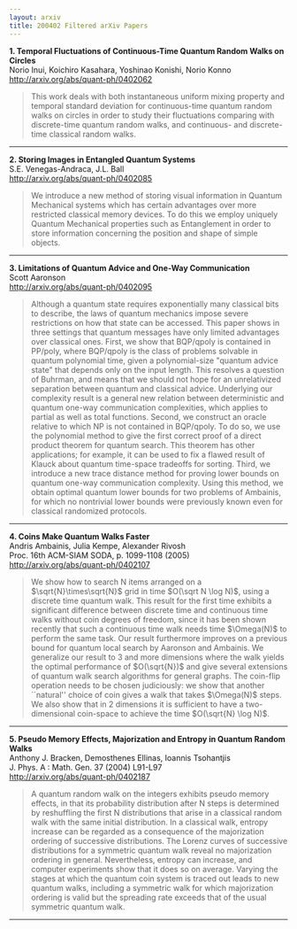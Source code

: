 ```yaml
---
layout: arxiv
title: 200402 Filtered arXiv Papers
---
```


**1.    Temporal Fluctuations of Continuous-Time Quantum Random Walks on Circles**  
Norio Inui, Koichiro Kasahara, Yoshinao Konishi, Norio Konno  
http://arxiv.org/abs/quant-ph/0402062  
<blockquote>
<p>
This work deals with both instantaneous uniform mixing property and temporal standard deviation for continuous-time quantum random walks on circles in order to study their fluctuations comparing with discrete-time quantum random walks, and continuous- and discrete-time classical random walks.
</p>
</blockquote>

------

**2.    Storing Images in Entangled Quantum Systems**  
S.E. Venegas-Andraca, J.L. Ball  
http://arxiv.org/abs/quant-ph/0402085  
<blockquote>
<p>
We introduce a new method of storing visual information in Quantum Mechanical systems which has certain advantages over more restricted classical memory devices. To do this we employ uniquely Quantum Mechanical properties such as Entanglement in order to store information concerning the position and shape of simple objects.
</p>
</blockquote>

------

**3.    Limitations of Quantum Advice and One-Way Communication**  
Scott Aaronson  
http://arxiv.org/abs/quant-ph/0402095  
<blockquote>
<p>
Although a quantum state requires exponentially many classical bits to describe, the laws of quantum mechanics impose severe restrictions on how that state can be accessed. This paper shows in three settings that quantum messages have only limited advantages over classical ones. First, we show that BQP/qpoly is contained in PP/poly, where BQP/qpoly is the class of problems solvable in quantum polynomial time, given a polynomial-size "quantum advice state" that depends only on the input length. This resolves a question of Buhrman, and means that we should not hope for an unrelativized separation between quantum and classical advice. Underlying our complexity result is a general new relation between deterministic and quantum one-way communication complexities, which applies to partial as well as total functions. Second, we construct an oracle relative to which NP is not contained in BQP/qpoly. To do so, we use the polynomial method to give the first correct proof of a direct product theorem for quantum search. This theorem has other applications; for example, it can be used to fix a flawed result of Klauck about quantum time-space tradeoffs for sorting. Third, we introduce a new trace distance method for proving lower bounds on quantum one-way communication complexity. Using this method, we obtain optimal quantum lower bounds for two problems of Ambainis, for which no nontrivial lower bounds were previously known even for classical randomized protocols.
</p>
</blockquote>

------

**4.    Coins Make Quantum Walks Faster**  
Andris Ambainis, Julia Kempe, Alexander Rivosh  
Proc. 16th ACM-SIAM SODA, p. 1099-1108 (2005)  
http://arxiv.org/abs/quant-ph/0402107  
<blockquote>
<p>
We show how to search N items arranged on a $\sqrt{N}\times\sqrt{N}$ grid in time $O(\sqrt N \log N)$, using a discrete time quantum walk. This result for the first time exhibits a significant difference between discrete time and continuous time walks without coin degrees of freedom, since it has been shown recently that such a continuous time walk needs time $\Omega(N)$ to perform the same task. Our result furthermore improves on a previous bound for quantum local search by Aaronson and Ambainis. We generalize our result to 3 and more dimensions where the walk yields the optimal performance of $O(\sqrt{N})$ and give several extensions of quantum walk search algorithms for general graphs. The coin-flip operation needs to be chosen judiciously: we show that another ``natural'' choice of coin gives a walk that takes $\Omega(N)$ steps. We also show that in 2 dimensions it is sufficient to have a two-dimensional coin-space to achieve the time $O(\sqrt{N} \log N)$.
</p>
</blockquote>

------

**5.    Pseudo Memory Effects, Majorization and Entropy in Quantum Random Walks**  
Anthony J. Bracken, Demosthenes Ellinas, Ioannis Tsohantjis  
J. Phys. A : Math. Gen. 37 (2004) L91-L97  
http://arxiv.org/abs/quant-ph/0402187  
<blockquote>
<p>
A quantum random walk on the integers exhibits pseudo memory effects, in that its probability distribution after N steps is determined by reshuffling the first N distributions that arise in a classical random walk with the same initial distribution. In a classical walk, entropy increase can be regarded as a consequence of the majorization ordering of successive distributions. The Lorenz curves of successive distributions for a symmetric quantum walk reveal no majorization ordering in general. Nevertheless, entropy can increase, and computer experiments show that it does so on average. Varying the stages at which the quantum coin system is traced out leads to new quantum walks, including a symmetric walk for which majorization ordering is valid but the spreading rate exceeds that of the usual symmetric quantum walk.
</p>
</blockquote>

------

